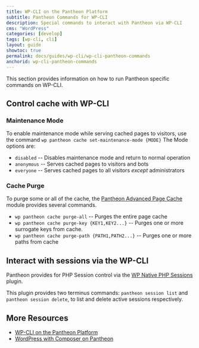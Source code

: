 ```yaml
---
title: WP-CLI on the Pantheon Platform
subtitle: Pantheon Commands for WP-CLI
description: Special commands to interact with Pantheon via WP-CLI
cms: "WordPress"
categories: [develop]
tags: [wp-cli, cli]
layout: guide
showtoc: true
permalink: docs/guides/wp-cli/wp-cli-pantheon-commands
anchorid: wp-cli-pantheon-commands
---
```


This section provides information on how to run Pantheon specific commands on WP-CLI.

## Control cache with WP-CLI

### Maintenance Mode
To enable maintenance mode while serving cached pages to visitors, use the command `wp pantheon cache set-maintenance-mode {MODE}`
The Mode options are: 
* `disabled` -- Disables maintenance mode and return to normal operation
* `anonymous` -- Serves cached pages to visitors and bots
* `everyone` -- Serves cached pages to all visitors _except_ administrators

### Cache Purge
To purge some or all of the cache, the [Pantheon Advanced Page Cache](https://wordpress.org/plugins/pantheon-advanced-page-cache/) module provides several commands.
* `wp pantheon cache purge-all` -- Purges the entire page cache
* `wp pantheon cache purge-key {KEY1,KEY2...}` -- Purges one or more surrogate keys from cache.
* `wp pantheon cache purge-path {PATH1,PATH2...}` -- Purges one or more paths from cache

## Interact with sessions via the WP-CLI

Pantheon provides for PHP Session control via the [WP Native PHP Sessions](https://wordpress.org/plugins/wp-native-php-sessions/) plugin.

This plugin provides two terminus commands: `pantheon session list` and `pantheon session delete`, to list and delete active sessions respectively.

## More Resources
- [WP-CLI on the Pantheon Platform](/guides/wp-cli)
- [WordPress with Composer on Pantheon](/guides/wordpress-composer)

